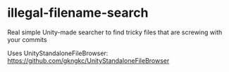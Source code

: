 # illegal-filename-search
Real simple Unity-made searcher to find tricky files that are screwing with your commits

Uses UnityStandaloneFileBrowser: https://github.com/gkngkc/UnityStandaloneFileBrowser
